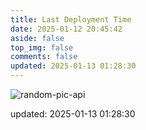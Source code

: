 ```yaml
---
title: Last Deployment Time
date: 2025-01-12 20:45:42
aside: false
top_img: false
comments: false
updated: 2025-01-13 01:28:30
---
```


![random-pic-api](https://cover.dong4j.ink:1024)

updated: 2025-01-13 01:28:30